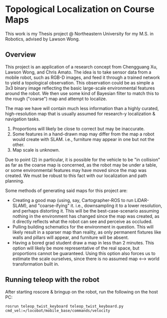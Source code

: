 # Topological Localization on Course Maps
This work is my Thesis project @ Northeastern University for my M.S. in Robotics, advised by Lawson Wong.

## Overview
This project is an application of a research concept from Chengguang Xu, Lawson Wong, and Chris Amato. The idea is to take sensor data from a mobile robot, such as RGB-D images, and feed it through a trained network to yield a topological observation. This observation could be as simple a 3x3 binary image reflecting the basic large-scale environmental features around the robot. We then use some kind of Bayesian filter to match this to the rough ("coarse") map and attempt to localize.

The map we have will contain much less information than a highly curated, high-resolution map that is usually assumed for research-y localization & navigation tasks.
 1. Proportions will likely be close to correct but may be inaccurate.
 2. Some features in a hand-drawn map may differ from the map a robot would create with SLAM. i.e., furniture may appear in one but not the other.
 3. Map scale is unknown.

Due to point (2) in particular, it is possible for the vehicle to be "in collision" as far as the coarse map is concerned, as the robot may be under a table, or some environmental features may have moved since the map was created. We must be robust to this fact with our localization and path planning.

Some methods of generating said maps for this project are:
 - Creating a good map (using, say, Cartographer-ROS to run LiDAR-SLAM), and "coarse-ifying" it. i.e., downsampling it to a lower resolution, and perhaps distorting it. This will be the best-case-scenario assuming nothing in the environment has changed since the map was created, as it directly reflects what the robot can see and perceive as occluded.
 - Pulling building schematics for the environment in question. This will likely result in a sparser map than reality, as only permanent fixtures like walls and pillars will appear, and furniture will be absent.
 - Having a bored grad student draw a map in less than 2 minutes. This option will likely be more representative of the real space, but proportions cannot be guaranteed. Using this option also forces us to estimate the scale ourselves, since there is no assumed map <--> world transformation built in.

## Running teleop with the robot
After starting roscore & bringup on the robot, run the following on the host PC:
```
rosrun teleop_twist_keyboard teleop_twist_keyboard.py cmd_vel:=/locobot/mobile_base/commands/velocity
```

